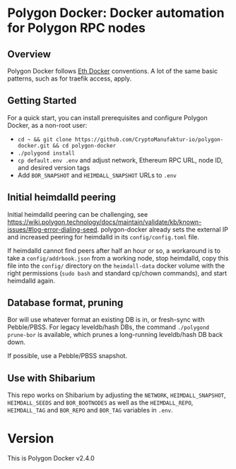 # Polygon Docker: Docker automation for Polygon RPC nodes

## Overview

Polygon Docker follows [Eth Docker](https://eth-docker.net) conventions. A lot of the same basic patterns,
such as for traefik access, apply.

## Getting Started

For a quick start, you can install prerequisites and configure Polygon Docker, as a non-root user:

* `cd ~ && git clone https://github.com/CryptoManufaktur-io/polygon-docker.git && cd polygon-docker`
* `./polygond install`
* `cp default.env .env` and adjust network, Ethereum RPC URL, node ID, and desired version tags
* Add `BOR_SNAPSHOT` and `HEIMDALL_SNAPSHOT` URLs to `.env`

## Initial heimdalld peering

Initial heimdalld peering can be challenging, see https://wiki.polygon.technology/docs/maintain/validate/kb/known-issues/#log-error-dialing-seed. polygon-docker already sets the external IP and increased peering for heimdalld in its `config/config.toml` file.

If heimdalld cannot find peers after half an hour or so, a workaround is to take a `config/addrbook.json` from a working node, stop heimdalld, copy this file into the `config/` directory on the `heimdall-data` docker volume with the right permissions (`sudo bash` and standard cp/chown commands), and start heimdalld again.

## Database format, pruning

Bor will use whatever format an existing DB is in, or fresh-sync with Pebble/PBSS. For legacy leveldb/hash DBs,
the command `./polygond prune-bor` is available, which prunes a long-running leveldb/hash DB back down.

If possible, use a Pebble/PBSS snapshot.

## Use with Shibarium

This repo works on Shibarium by adjusting the `NETWORK`, `HEIMDALL_SNAPSHOT`, `HEIMDALL_SEEDS` and `BOR_BOOTNODES`
as well as the `HEIMDALL_REPO`, `HEIMDALL_TAG` and `BOR_REPO` and `BOR_TAG` variables in `.env`.

# Version

This is Polygon Docker v2.4.0
